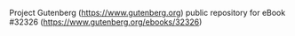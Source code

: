 Project Gutenberg (https://www.gutenberg.org) public repository for eBook #32326 (https://www.gutenberg.org/ebooks/32326)
